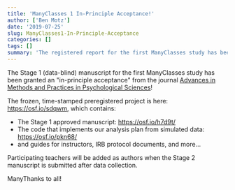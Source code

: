 ```yaml
---
title: 'ManyClasses 1 In-Principle Acceptance!'
author: ['Ben Motz']
date: '2019-07-25'
slug: ManyClasses1-In-Principle-Acceptance
categories: []
tags: []
summary: 'The registered report for the first ManyClasses study has been in-principle accepted!'
---
```


The Stage 1 (data-blind) manuscript for the first ManyClasses study has been granted an "in-principle acceptance" from the journal [Advances in Methods and Practices in Psychological Sciences](https://www.psychologicalscience.org/publications/ampps)!

The frozen, time-stamped preregistered project is here: https://osf.io/sdqwm, which contains:
* The Stage 1 approved manuscript: https://osf.io/h7d9t/
* The code that implements our analysis plan from simulated data: https://osf.io/pkn68/
* and guides for instructors, IRB protocol documents, and more...

Participating teachers will be added as authors when the Stage 2 manuscript is submitted after data collection.

ManyThanks to all!
